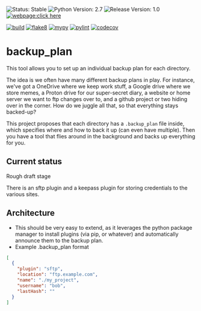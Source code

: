 ![Status: Stable](https://img.shields.io/badge/status-draft-yellow.svg?style=plastic)
![Python Version: 2.7](https://img.shields.io/badge/Python%20Version-3.8-blue.svg?style=plastic)
![Release Version: 1.0](https://img.shields.io/badge/Release%20Version-1.0-green.svg?style=plastic)
[![webpage:click here](https://img.shields.io/badge/webpage-click%20here-blue.svg?style=plastic)](https://TheHeadlessSourceMan.wordpress.com)
<!-- [![PyPI](https://img.shields.io/pypi/v/backup_plan.svg)]() -->

<!-- If you fork this repo, update the badges below to reflect your own GitHub username and project name -->
[![build](https://github.com/TheHeadlessSourceMan/backup_plan/actions/workflows/ci.yml/badge.svg)]()
[![flake8](https://github.com/TheHeadlessSourceMan/backup_plan/actions/workflows/ci.yml/badge.svg?event=push)]()
[![mypy](https://github.com/TheHeadlessSourceMan/backup_plan/actions/workflows/ci.yml/badge.svg?event=push)]()
[![pylint](https://github.com/TheHeadlessSourceMan/backup_plan/actions/workflows/ci.yml/badge.svg?event=push)]()
[![codecov](https://codecov.io/gh/TheHeadlessSourceMan/backup_plan/branch/main/graph/badge.svg)](https://codecov.io/gh/TheHeadlessSourceMan/backup_plan)

# backup_plan
This tool allows you to set up an individual backup plan for each directory.

The idea is we often have many different backup plans in play.  For instance, we've got a OneDrive where we keep work stuff, a Google drive where we store memes, a Proton drive for our super-secret diary, a website or home server we want to ftp changes over to, and a github project or two hiding over in the corner.  How do we juggle all that, so that everything stays backed-up?

 This project proposes that each directory has a ``.backup_plan`` file inside, which specifies where and how to back it up (can even have multiple).  Then you have a tool that flies around in the background and backs up everything for you.

## Current status
Rough draft stage

There is an sftp plugin and a keepass plugin for storing credentials to the various sites.

## Architecture
* This should be very easy to extend, as it leverages the python package manager to install plugins (via pip, or whatever) and automatically announce them to the backup plan.
* Example .backup_plan format
```json
[
  {
    "plugin": "sftp",
    "location": "ftp.example.com",
    "name": "./my_project",
    "username": "bob",
    "lastHash": ""
  }
]
```
